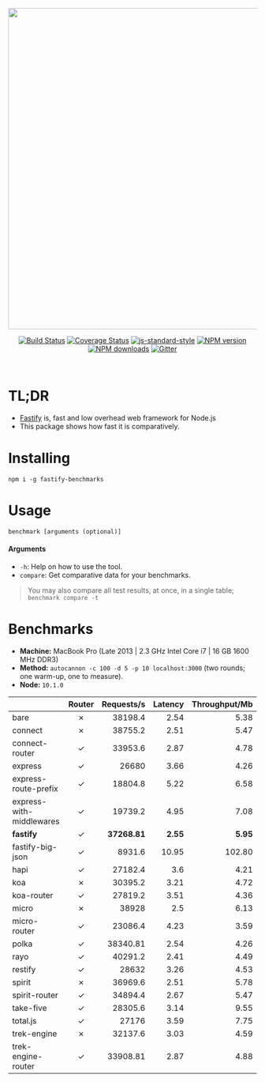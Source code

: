 <div align="center">
<img src="https://github.com/fastify/graphics/raw/master/full-logo.png" width="650" height="auto"/>
</div>

<div align="center">

[![Build Status](https://travis-ci.org/fastify/fastify.svg?branch=master)](https://travis-ci.org/fastify/fastify)
[![Coverage Status](https://coveralls.io/repos/github/fastify/fastify/badge.svg?branch=master)](https://coveralls.io/github/fastify/fastify?branch=master)
[![js-standard-style](https://img.shields.io/badge/code%20style-standard-brightgreen.svg?style=flat)](http://standardjs.com/)
[![NPM version](https://img.shields.io/npm/v/fastify.svg?style=flat)](https://www.npmjs.com/package/fastify)
[![NPM downloads](https://img.shields.io/npm/dm/fastify.svg?style=flat)](https://www.npmjs.com/package/fastify) [![Gitter](https://badges.gitter.im/gitterHQ/gitter.svg)](https://gitter.im/fastify)
</div>
<br />

# TL;DR

* [Fastify](https://github.com/fastify/fastify) is, fast and low overhead web framework for Node.js
* This package shows how fast it is comparatively.

# Installing

```
npm i -g fastify-benchmarks
```

# Usage

```
benchmark [arguments (optional)]
```

#### Arguments

* `-h`: Help on how to use the tool.
* `compare`: Get comparative data for your benchmarks.

> You may also compare all test results, at once, in a single table; `benchmark compare -t`

# Benchmarks

* __Machine:__ MacBook Pro (Late 2013 | 2.3 GHz Intel Core i7 | 16 GB 1600 MHz DDR3)
* __Method:__ `autocannon -c 100 -d 5 -p 10 localhost:3000` (two rounds; one warm-up, one to measure).
* __Node:__ `10.1.0`

&nbsp;                   | Router   | Requests/s | Latency | Throughput/Mb
------------------------ | :------: | ---------: | ------: | ------------:
bare                     | &#10007; | 38198.4    | 2.54    | 5.38
connect                  | &#10007; | 38755.2    | 2.51    | 5.47
connect-router           | &#10003; | 33953.6    | 2.87    | 4.78
express                  | &#10003; | 26680      | 3.66    | 4.26
express-route-prefix     | &#10003; | 18804.8    | 5.22    | 6.58
express-with-middlewares | &#10003; | 19739.2    | 4.95    | 7.08
**fastify**              | &#10003; | **37268.81** | **2.55** | **5.95**
fastify-big-json         | &#10003; | 8931.6     | 10.95   | 102.80
hapi                     | &#10003; | 27182.4    | 3.6     | 4.21
koa                      | &#10007; | 30395.2    | 3.21    | 4.72
koa-router               | &#10003; | 27819.2    | 3.51    | 4.36
micro                    | &#10007; | 38928      | 2.5     | 6.13
micro-router             | &#10003; | 23086.4    | 4.23    | 3.59
polka                    | &#10003; | 38340.81   | 2.54    | 4.26
rayo                     | &#10003; | 40291.2    | 2.41    | 4.49
restify                  | &#10003; | 28632      | 3.26    | 4.53
spirit                   | &#10007; | 36969.6    | 2.51    | 5.78
spirit-router            | &#10003; | 34894.4    | 2.67    | 5.47
take-five                | &#10003; | 28305.6    | 3.14    | 9.55
total.js                 | &#10003; | 27176      | 3.59    | 7.75
trek-engine              | &#10007; | 32137.6    | 3.03    | 4.59
trek-engine-router       | &#10003; | 33908.81   | 2.87    | 4.88
